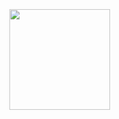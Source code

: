 <img height="180em" src="https://github-readme-stats.vercel.app/api?username=javabetatester&show_icons=true&hide=contribs,prs&cache_seconds=86400&theme=synthwave">
